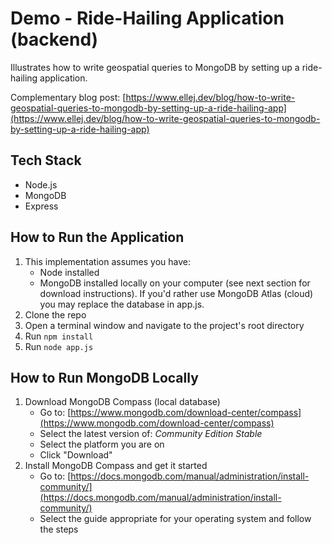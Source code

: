 # Demo - Ride-Hailing Application (backend)

Illustrates how to write geospatial queries to MongoDB by setting up a ride-hailing application.

Complementary blog post: [https://www.ellej.dev/blog/how-to-write-geospatial-queries-to-mongodb-by-setting-up-a-ride-hailing-app](https://www.ellej.dev/blog/how-to-write-geospatial-queries-to-mongodb-by-setting-up-a-ride-hailing-app)

## Tech Stack

  * Node.js
  * MongoDB
  * Express

## How to Run the Application

1. This implementation assumes you have:
    * Node installed
    * MongoDB installed locally on your computer (see next section for download instructions). If you'd rather use MongoDB Atlas (cloud) you may replace the database in app.js.
2. Clone the repo
3. Open a terminal window and navigate to the project's root directory
4. Run `npm install`
5. Run `node app.js` 

## How to Run MongoDB Locally

1. Download MongoDB Compass (local database)
    * Go to: [https://www.mongodb.com/download-center/compass](https://www.mongodb.com/download-center/compass)
    * Select the latest version of: *Community Edition Stable*
    * Select the platform you are on
    * Click "Download"
2. Install MongoDB Compass and get it started
    * Go to: [https://docs.mongodb.com/manual/administration/install-community/](https://docs.mongodb.com/manual/administration/install-community/)
    * Select the guide appropriate for your operating system and follow the steps
